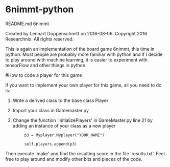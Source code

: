 # 6nimmt-python

  README.md
  6nimmt

  Created by Lennart Doppenschmitt on 2016-08-06.
  Copyright 2016 Researchnix. All rights reserved.



This is again an implementation of the board game 6nimmt, this time in python. Most people are probably more familiar with python and if I decide to play around with machine learning, it is easier to experiment with tensorFlow and other things in python.

#How to code a player for this game

If you want to implement your own player for this game, all you need to do is:

1) Write a derived class to the base class Player

2) Import your class in Gamemaster.py

3) Change the function 'initializePlayers' in GameMaster.py line 21 by adding an instance of your class as a new player

            p3 = Myplayer.Myplayer("YOUR_NAME")

            self.players.append(p3)


Then execute 'make' and find the resulting score in the file 'results.txt'.
Feel free to play around and modify other bits and pieces of the code.
